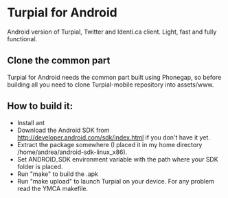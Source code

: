 Turpial for Android
===================

Android version of Turpial, Twitter and Identi.ca client. Light, fast and fully functional.

Clone the common part
---------------------

Turpial for Android needs the common part built using Phonegap, so before building all you need to clone Turpial-mobile repository into assets/www.

How to build it:
----------------

- Install ant
- Download the Android SDK from http://developer.android.com/sdk/index.html if you don't have it yet.
- Extract the package somewhere (I placed it in my home directory /home/andrea/android-sdk-linux_x86).
- Set ANDROID_SDK environment variable with the path where your SDK folder is placed.
- Run "make" to build the .apk
- Run "make upload" to launch Turpial on your device. For any problem read the YMCA makefile.
